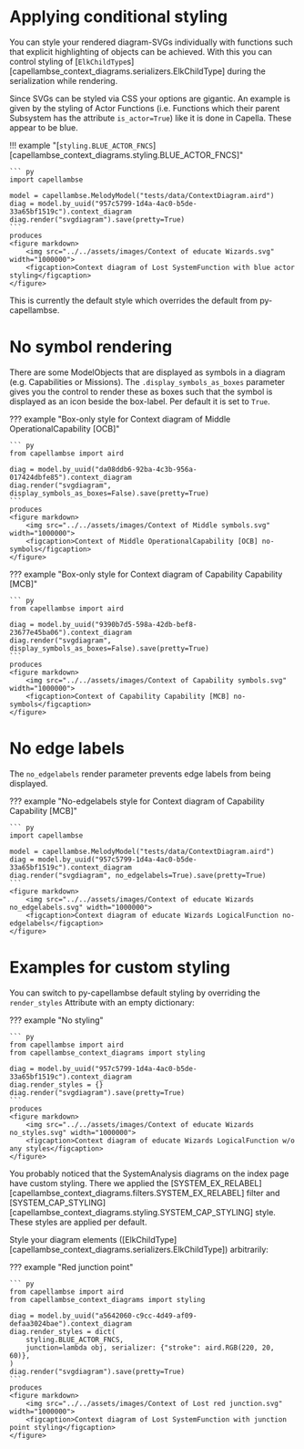 <!--
 ~ SPDX-FileCopyrightText: 2022 Copyright DB InfraGO AG and the capellambse-context-diagrams contributors
 ~ SPDX-License-Identifier: Apache-2.0
 -->

# Applying conditional styling

You can style your rendered diagram-SVGs individually with functions
such that explicit highlighting of objects can be achieved. With this
you can control styling of [`ElkChildType`s][capellambse_context_diagrams.serializers.ElkChildType]
during the serialization while rendering.

Since SVGs can be styled via CSS your options are gigantic. An example
is given by the styling of Actor Functions (i.e. Functions which their
parent Subsystem has the attribute `is_actor=True`) like it is done in
Capella. These appear to be blue.

!!! example "[`styling.BLUE_ACTOR_FNCS`][capellambse_context_diagrams.styling.BLUE_ACTOR_FNCS]"

    ``` py
    import capellambse

    model = capellambse.MelodyModel("tests/data/ContextDiagram.aird")
    diag = model.by_uuid("957c5799-1d4a-4ac0-b5de-33a65bf1519c").context_diagram
    diag.render("svgdiagram").save(pretty=True)
    ```
    produces
    <figure markdown>
        <img src="../../assets/images/Context of educate Wizards.svg" width="1000000">
        <figcaption>Context diagram of Lost SystemFunction with blue actor styling</figcaption>
    </figure>

This is currently the default style which overrides the default from
py-capellambse.

# No symbol rendering

There are some ModelObjects that are displayed as symbols in a diagram (e.g.
Capabilities or Missions). The `.display_symbols_as_boxes` parameter gives you
the control to render these as boxes such that the symbol is displayed as an
icon beside the box-label. Per default it is set to `True`.

??? example "Box-only style for Context diagram of Middle OperationalCapability [OCB]"

    ``` py
    from capellambse import aird

    diag = model.by_uuid("da08ddb6-92ba-4c3b-956a-017424dbfe85").context_diagram
    diag.render("svgdiagram", display_symbols_as_boxes=False).save(pretty=True)
    ```
    produces
    <figure markdown>
        <img src="../../assets/images/Context of Middle symbols.svg" width="1000000">
        <figcaption>Context of Middle OperationalCapability [OCB] no-symbols</figcaption>
    </figure>

??? example "Box-only style for Context diagram of Capability Capability [MCB]"

    ``` py
    from capellambse import aird

    diag = model.by_uuid("9390b7d5-598a-42db-bef8-23677e45ba06").context_diagram
    diag.render("svgdiagram", display_symbols_as_boxes=False).save(pretty=True)
    ```
    produces
    <figure markdown>
        <img src="../../assets/images/Context of Capability symbols.svg" width="1000000">
        <figcaption>Context of Capability Capability [MCB] no-symbols</figcaption>
    </figure>

# No edge labels

The `no_edgelabels` render parameter prevents edge labels from being displayed.

??? example "No-edgelabels style for Context diagram of Capability Capability [MCB]"

    ``` py
    import capellambse

    model = capellambse.MelodyModel("tests/data/ContextDiagram.aird")
    diag = model.by_uuid("957c5799-1d4a-4ac0-b5de-33a65bf1519c").context_diagram
    diag.render("svgdiagram", no_edgelabels=True).save(pretty=True)
    ```
    <figure markdown>
        <img src="../../assets/images/Context of educate Wizards no_edgelabels.svg" width="1000000">
        <figcaption>Context diagram of educate Wizards LogicalFunction no-edgelabels</figcaption>
    </figure>

# Examples for custom styling

You can switch to py-capellambse default styling by overriding the
`render_styles` Attribute with an empty dictionary:

??? example "No styling"

    ``` py
    from capellambse import aird
    from capellambse_context_diagrams import styling

    diag = model.by_uuid("957c5799-1d4a-4ac0-b5de-33a65bf1519c").context_diagram
    diag.render_styles = {}
    diag.render("svgdiagram").save(pretty=True)
    ```
    produces
    <figure markdown>
        <img src="../../assets/images/Context of educate Wizards no_styles.svg" width="1000000">
        <figcaption>Context diagram of educate Wizards LogicalFunction w/o any styles</figcaption>
    </figure>

You probably noticed that the SystemAnalysis diagrams on the index page have
custom styling. There we applied the [SYSTEM_EX_RELABEL][capellambse_context_diagrams.filters.SYSTEM_EX_RELABEL] filter
and [SYSTEM_CAP_STYLING][capellambse_context_diagrams.styling.SYSTEM_CAP_STYLING] style. These styles are applied per default.

Style your diagram elements ([ElkChildType][capellambse_context_diagrams.serializers.ElkChildType]) arbitrarily:

??? example "Red junction point"

    ``` py
    from capellambse import aird
    from capellambse_context_diagrams import styling

    diag = model.by_uuid("a5642060-c9cc-4d49-af09-defaa3024bae").context_diagram
    diag.render_styles = dict(
        styling.BLUE_ACTOR_FNCS,
        junction=lambda obj, serializer: {"stroke": aird.RGB(220, 20, 60)},
    )
    diag.render("svgdiagram").save(pretty=True)
    ```
    produces
    <figure markdown>
        <img src="../../assets/images/Context of Lost red junction.svg" width="1000000">
        <figcaption>Context diagram of Lost SystemFunction with junction point styling</figcaption>
    </figure>
